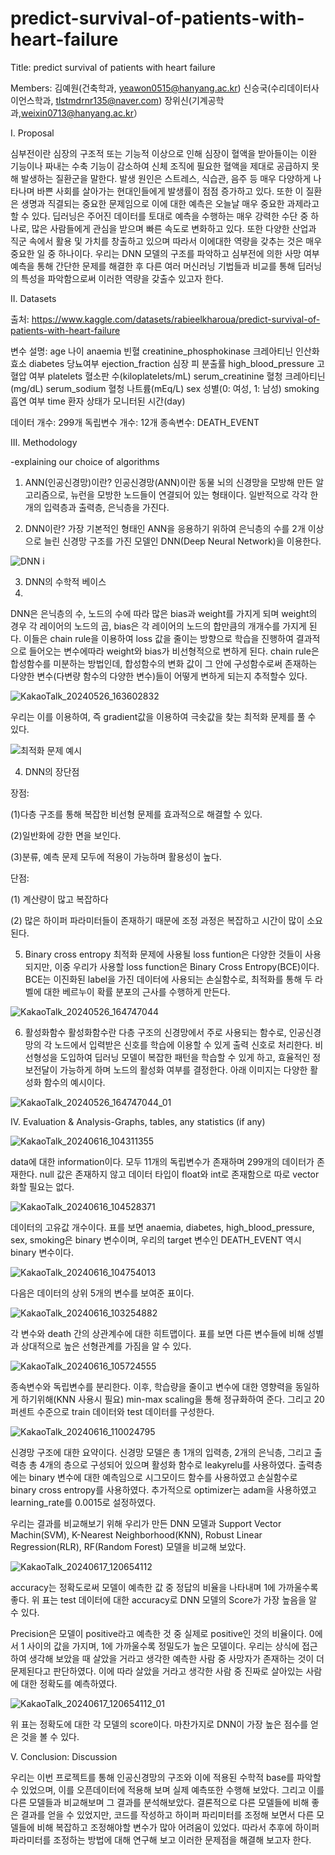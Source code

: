 # predict-survival-of-patients-with-heart-failure
Title: predict survival of patients with heart failure

Members: 김예원(건축학과, yeawon0515@hanyang.ac.kr)
         신승국(수리데이터사이언스학과, tlstmdrnr135@naver.com)
         장위신(기계공학과,weixin0713@hanyang.ac.kr）
         
I. Proposal 

심부전이란 심장의 구조적 또는 기능적 이상으로 인해 심장이 혈액을 받아들이는 이완 기능이나 짜내는 수축 기능이 감소하여 신체 조직에 필요한 혈액을 제대로 공급하지 못해 발생하는 질환군을 말한다. 발생 원인은 스트레스, 식습관, 음주 등 매우 다양하게 나타나며 바쁜 사회를 살아가는 현대인들에게 발생률이 점점 증가하고 있다. 또한 이 질환은 생명과 직결되는 중요한 문제임으로 이에 대한 예측은 오늘날 매우 중요한 과제라고 할 수 있다. 
딥러닝은 주어진 데이터를 토대로 예측을 수행하는 매우 강력한 수단 중 하나로, 많은 사람들에게 관심을 받으며 빠른 속도로 변화하고 있다. 또한 다양한 산업과 직군 속에서 활용 및 가치를 창출하고 있으며 따라서 이에대한 역량을 갖추는 것은 매우 중요한 일 중 하나이다. 우리는 DNN 모델의 구조를 파악하고 심부전에 의한 사망 여부 예측을 통해 간단한 문제를 해결한 후 다른 여러 머신러닝 기법들과 비교를 통해 딥러닝의 특성을 파악함으로써 이러한 역량을 갖출수 있고자 한다.



II. Datasets

출처: https://www.kaggle.com/datasets/rabieelkharoua/predict-survival-of-patients-with-heart-failure

변수 설명:
    age 나이
    anaemia 빈혈
    creatinine_phosphokinase 크레아티닌 인산화효소
    diabetes 당뇨여부
    ejection_fraction 심장 피 분출률
    high_blood_pressure 고혈압 여부
    platelets 혈소판 수(kiloplatelets/mL)
    serum_creatinine 혈청 크레아티닌(mg/dL)
    serum_sodium 혈청 나트륨(mEq/L)
    sex 성별(0: 여성, 1: 남성)
    smoking 흡연 여부
    time 환자 상태가 모니터된 시간(day)

데이터 개수: 299개
독립변수 개수: 12개
종속변수: DEATH_EVENT



III. Methodology

-explaining our choice of algorithms

1. ANN(인공신경망)이란?
인공신경망(ANN)이란 동물 뇌의 신경망을 모방해 만든 알고리즘으로, 뉴런을 모방한 노드들이 연결되어 있는 형태이다. 일반적으로 각각 한 개의 입력층과 출력층, 은닉층을 가진다.


2. DNN이란?
가장 기본적인 형태인 ANN을 응용하기 위하여 은닉층의 수를 2개 이상으로 늘린 신경망 구조를 가진 모델인 DNN(Deep Neural Network)을 이용한다.

![DNN i](https://github.com/kimyeawon/predict-survival-of-patients-with-heart-failure/assets/168324887/74c5fffd-904b-4780-9dc7-c88548cfb778)


3. DNN의 수학적 베이스
4. 
DNN은 은닉층의 수, 노드의 수에 따라 많은 bias과 weight를 가지게 되며 weight의 경우 각 레이어의 노드의 곱, bias은 각 레이어의 노드의 합만큼의 개개수를 가지게 된다. 이들은 chain rule을 이용하여 loss 값을 줄이는 방향으로 학습을 진행하여 결과적으로 들어오는 변수에따라 weight와 bias가 비선형적으로 변하게 된다.
chain rule은 합성함수를 미분하는 방법인데, 합성함수의 변화 값이 그 안에 구성함수로써 존재하는 다양한 변수(다변량 함수의 다양한 변수)들이 어떻게 변하게 되는지 추적할수 있다.

![KakaoTalk_20240526_163602832](https://github.com/kimyeawon/predict-survival-of-patients-with-heart-failure/assets/168324887/d29193dc-a26e-4a2b-b477-891173c8fc93)

우리는 이를 이용하여, 즉 gradient값을 이용하여 극솟값을 찾는 최적화 문제를 풀 수 있다.

![최적화 문제 예시](https://github.com/kimyeawon/predict-survival-of-patients-with-heart-failure/assets/168324887/88fb2d3a-a69c-4c3d-b860-188f1c866aab)



4. DNN의 장단점

장점:

(1)다층 구조를 통해 복잡한 비선형 문제를 효과적으로 해결할 수 있다.

(2)일반화에 강한 면을 보인다.

(3)분류, 예측 문제 모두에 적용이 가능하며 활용성이 높다.

단점:

(1) 계산량이 많고 복잡하다

(2) 많은 하이퍼 파라미터들이 존재하기 때문에 조정 과정은 복잡하고 시간이 많이 소요된다.



5. Binary cross entropy
최적화 문제에 사용될 loss funtion은 다양한 것들이 사용되지만, 이중 우리가 사용할 loss function은 Binary Cross Entropy(BCE)이다. BCE는 이진화된 label을 가진 데이터에 사용되는 손실함수로, 최적화를 통해 두 라벨에 대한 베르누이 확률 분포의 근사를 수행하게 만든다.

![KakaoTalk_20240526_164747044](https://github.com/kimyeawon/predict-survival-of-patients-with-heart-failure/assets/168324887/43ed4952-64d3-46d2-b76f-e354cb795121)

6. 활성화함수
활성화함수란 다층 구조의 신경망에서 주로 사용되는 함수로, 인공신경망의 각 노드에서 입력받은 신호를 학습에 이용할 수 있게 출력 신호로 처리한다. 비선형성을 도입하여 딥러닝 모델이 복잡한 패턴을 학습할 수 있게 하고, 효율적인 정보전달이 가능하게 하며 노드의 활성화 여부를 결정한다. 아래 이미지는 다양한 활성화 함수의 예시이다.

![KakaoTalk_20240526_164747044_01](https://github.com/kimyeawon/predict-survival-of-patients-with-heart-failure/assets/168324887/3e66eaf5-bc43-4160-91af-15e4484e2088)



IV. Evaluation & Analysis-Graphs, tables, any statistics (if any)


![KakaoTalk_20240616_104311355](https://github.com/kimyeawon/predict-survival-of-patients-with-heart-failure/assets/168324887/41aa17c7-fccb-4fc8-a81d-96a776e0610e)

data에 대한 information이다. 모두 11개의 독립변수가 존재하며 299개의 데이터가 존재한다. null 값은 존재하지 않고 데이터 타입이 float와 int로 존재함으로 따로 vector화할 필요는 없다.

![KakaoTalk_20240616_104528371](https://github.com/kimyeawon/predict-survival-of-patients-with-heart-failure/assets/168324887/6f0e7d3f-8633-4ed9-8a9a-7315f601ef40)

데이터의 고유값 개수이다. 표를 보면 anaemia, diabetes, high_blood_pressure, sex, smoking은 binary 변수이며, 우리의 target 변수인 DEATH_EVENT 역시 binary 변수이다.

![KakaoTalk_20240616_104754013](https://github.com/kimyeawon/predict-survival-of-patients-with-heart-failure/assets/168324887/0efdd367-1cf3-4dcc-a53a-d71071e54b70)

다음은 데이터의 상위 5개의 변수를 보여준 표이다.

![KakaoTalk_20240616_103254882](https://github.com/kimyeawon/predict-survival-of-patients-with-heart-failure/assets/168324887/7433d075-8d5b-4c75-b08b-e6c707dc261a)

각 변수와 death 간의 상관계수에 대한 히트맵이다. 표를 보면 다른 변수들에 비해 성별과 상대적으로 높은 선형관계를 가짐을 알 수 있다.

![KakaoTalk_20240616_105724555](https://github.com/kimyeawon/predict-survival-of-patients-with-heart-failure/assets/168324887/4d7e364a-dcf2-45b6-ac01-17406ac076b6)

종속변수와 독립변수를 분리한다. 이후, 학습량을 줄이고 변수에 대한 영향력을 동일하게 하기위해(KNN 사용시 필요) min-max scaling을 통해 정규화하여 준다. 그리고 20퍼센트 수준으로 train 데이터와 test 데이터를 구성한다.

![KakaoTalk_20240616_110024795](https://github.com/kimyeawon/predict-survival-of-patients-with-heart-failure/assets/168324887/4d6db861-037a-4c96-975e-da02b1d5935e)

신경망 구조에 대한 요약이다.
신경망 모델은 총 1개의 입력층, 2개의 은닉층, 그리고 출력층 총 4개의 층으로 구성되어 있으며 활성화 함수로 leakyrelu를 사용하였다. 출력층에는 binary 변수에 대한 예측임으로 시그모이드 함수를 사용하였고 손실함수로 binary cross entropy를 사용하였다.
추가적으로 optimizer는 adam을 사용하였고 learning_rate를 0.0015로 설정하였다.


우리는 결과를 비교해보기 위해 우리가 만든 DNN 모델과 Support Vector Machin(SVM), K-Nearest Neighborhood(KNN), Robust Linear Regression(RLR), RF(Random Forest) 모델을 비교해 보았다. 

![KakaoTalk_20240617_120654112](https://github.com/kimyeawon/predict-survival-of-patients-with-heart-failure/assets/168324887/8f36e6b7-a112-4721-9033-69bf85a0f237)

accuracy는 정확도로써 모델이 예측한 값 중 정답의 비율을 나타내며 1에 가까울수록 좋다. 위 표는 test 데이터에 대한 accuracy로 DNN 모델의 Score가 가장 높음을 알 수 있다.

Precision은 모델이 positive라고 예측한 것 중 실제로 positive인 것의 비율이다. 0에서 1 사이의 값을 가지며, 1에 가까울수록 정밀도가 높은 모델이다. 우리는 상식에 접근하여 생각해 보았을 때 살았을 거라고 생각한 예측한 사람 중 사망자가 존재하는 것이 더 문제된다고 판단하였다. 이에 따라 살았을 거라고 생각한 사람 중 진짜로 살아있는 사람에 대한 정확도를 예측하였다.

![KakaoTalk_20240617_120654112_01](https://github.com/kimyeawon/predict-survival-of-patients-with-heart-failure/assets/168324887/37669749-a0d4-4c6c-8d0f-a127e3fcc968)

위 표는 정확도에 대한 각 모델의 score이다. 마찬가지로 DNN이 가장 높은 점수를 얻은 것을 볼 수 있다.



V. Conclusion: Discussion

우리는 이번 프로젝트를 통해 인공신경망의 구조와 이에 적용된 수학적 base를 파악할 수 있었으며, 이를 오픈데이터에 적용해 보며 실제 예측또한 수행해 보았다. 그리고 이를 다른 모델들과 비교해보며 그 결과를 분석해보았다. 결론적으로 다른 모델들에 비해 좋은 결과를 얻을 수 있었지만, 코드를 작성하고 하이퍼 파리미터를 조정해 보면서 다른 모델들에 비해 복잡하고 조정해야할 변수가 많아 어려움이 있었다. 따라서 추후에 하이퍼 파라미터를 조정하는 방법에 대해 연구해 보고 이러한 문제점을 해결해 보고자 한다.
